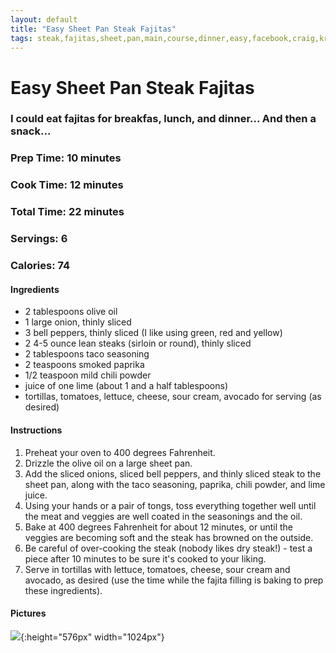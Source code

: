 ```yaml
---
layout: default
title: "Easy Sheet Pan Steak Fajitas"
tags: steak,fajitas,sheet,pan,main,course,dinner,easy,facebook,craig,kristen,willett
---
```

# Easy Sheet Pan Steak Fajitas

### I could eat fajitas for breakfas, lunch, and dinner...  And then a snack...

### Prep Time: 10 minutes
### Cook Time: 12 minutes
### Total Time: 22 minutes
### Servings: 6
### Calories: 74

#### Ingredients
- 2 tablespoons olive oil
- 1 large onion, thinly sliced
- 3 bell peppers, thinly sliced (I like using green, red and yellow)
- 2 4-5 ounce lean steaks (sirloin or round), thinly sliced
- 2 tablespoons taco seasoning
- 2 teaspoons smoked paprika
- 1/2 teaspoon mild chili powder
- juice of one lime (about 1 and a half tablespoons)
- tortillas, tomatoes, lettuce, cheese, sour cream, avocado for serving (as desired)

#### Instructions
1. Preheat your oven to 400 degrees Fahrenheit.
2. Drizzle the olive oil on a large sheet pan.
3. Add the sliced onions, sliced bell peppers, and thinly sliced steak to the sheet pan, along with the taco seasoning, paprika, chili powder, and lime juice.
4. Using your hands or a pair of tongs, toss everything together well until the meat and veggies are well coated in the seasonings and the oil.
5. Bake at 400 degrees Fahrenheit for about 12 minutes, or until the veggies are becoming soft and the steak has browned on the outside.
6. Be careful of over-cooking the steak (nobody likes dry steak!) - test a piece after 10 minutes to be sure it's cooked to your liking.
7. Serve in tortillas with lettuce, tomatoes, cheese, sour cream and avocado, as desired (use the time while the fajita filling is baking to prep these ingredients).

#### Pictures
![]({{site.github.url}}/MainDishes/Images/EasySheetPanSteakFajitas.jpg){:height="576px" width="1024px"}
